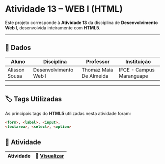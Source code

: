 # Atividade 13 – WEB I (HTML)

Este projeto corresponde à **Atividade 13** da disciplina de **Desenvolvimento Web I**, desenvolvida inteiramente com **HTML5**.  
  

---

## 📖 Dados  

| Aluno                           | Disciplina              | Professor                  | Instituição              |
|--------------------------------|-------------------------|----------------------------|--------------------------|
| Alisson Sousa | Desenvolvimento Web I  | Thomaz Maia De Almeida     | IFCE - Campus Maranguape |

---

## 🏷️ Tags Utilizadas  

As principais tags do **HTML5** utilizadas nesta atividade foram:  

```html
<form>, <label>, <input>,
<textarea>, <select>, <option>
```
## 📂 Atividade

| Atividade |🔗 [Visualizar](https://alissonsco.github.io/Atividade-Web-13/) |
|-----------|---------------------------------------------------------------|
